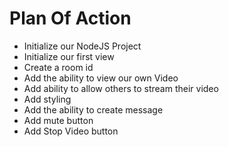 # Plan Of Action

- Initialize our NodeJS Project
- Initialize our first view
- Create a room id
- Add the ability to view our own Video
- Add ability to allow others to stream their video
- Add styling
- Add the ability to create message
- Add mute button
- Add Stop Video button